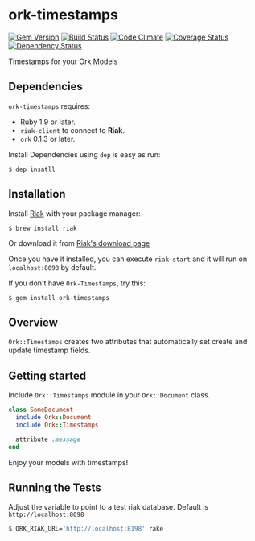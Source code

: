 ork-timestamps
==============

[![Gem Version](https://badge.fury.io/rb/ork-timestamps.png)](http://badge.fury.io/rb/ork-timestamps)
[![Build Status](https://secure.travis-ci.org/emancu/ork-timestamps.png)](http://travis-ci.org/emancu/ork-timestamps)
[![Code Climate](https://codeclimate.com/github/emancu/ork-timestamps.png)](https://codeclimate.com/github/emancu/ork-timestamps)
[![Coverage Status](https://coveralls.io/repos/emancu/ork/badge.png)](https://coveralls.io/r/emancu/ork-timestamps)
[![Dependency Status](https://gemnasium.com/emancu/ork-timestamps.png)](https://gemnasium.com/emancu/ork-timestamps)


Timestamps for your Ork Models

## Dependencies

`ork-timestamps` requires:

* Ruby 1.9 or later.
* `riak-client` to connect to **Riak**.
* `ork` 0.1.3 or later.

Install Dependencies using `dep` is easy as run:

    $ dep insatll

## Installation

Install [Riak](http://basho.com/riak/) with your package manager:

    $ brew install riak

Or download it from [Riak's download page](http://docs.basho.com/riak/latest/downloads/)

Once you have it installed, you can execute `riak start` and it will run on `localhost:8098` by default.

If you don't have `Ork-Timestamps`, try this:

    $ gem install ork-timestamps


## Overview

`Ork::Timestamps` creates two attributes that automatically set create and update timestamp fields.

## Getting started

Include `Ork::Timestamps` module in your `Ork::Document` class.

```ruby
class SomeDocument
  include Ork::Document
  include Ork::Timestamps

  attribute :message
end
```

Enjoy your models with timestamps!

## Running the Tests

Adjust the variable to point to a test riak database. Default is `http://localhost:8098`

```bash
$ ORK_RIAK_URL='http://localhost:8198' rake
```
